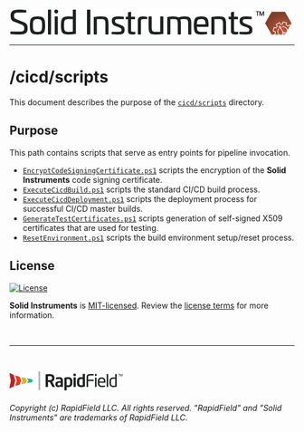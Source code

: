 <!--
Copyright (c) RapidField LLC. Licensed under the MIT License. See LICENSE.txt in the project root for license information.
-->

[![Solid Instruments](../../SolidInstruments.Logo.Color.Transparent.500w.png)](../../README.md)
- - -

# /cicd/scripts

This document describes the purpose of the [`cicd/scripts`]() directory.

## Purpose

This path contains scripts that serve as entry points for pipeline invocation.

- [`EncryptCodeSigningCertificate.ps1`](EncryptCodeSigningCertificate.ps1) scripts the encryption of the **Solid Instruments** code signing certificate.
- [`ExecuteCicdBuild.ps1`](ExecuteCicdBuild.ps1) scripts the standard CI/CD build process.
- [`ExecuteCicdDeployment.ps1`](ExecuteCicdDeployment.ps1) scripts the deployment process for successful CI/CD master builds.
- [`GenerateTestCertificates.ps1`](GenerateTestCertificates.ps1) scripts generation of self-signed X509 certificates that are used for testing.
- [`ResetEnvironment.ps1`](ResetEnvironment.ps1) scripts the build environment setup/reset process.

## License

[![License](https://img.shields.io/github/license/rapidfield/solid-instruments?style=flat&color=lightseagreen&label=license&logo=open-access&logoColor=lightgrey)](https://github.com/RapidField/solid-instruments/blob/master/LICENSE.txt)

**Solid Instruments** is [MIT-licensed](https://en.wikipedia.org/wiki/MIT_License). Review the [license terms](../../LICENSE.txt) for more information.

<br />

- - -

<br />

[![RapidField](../../RapidField.Logo.Color.Black.Transparent.200w.png)](https://www.rapidfield.com)

###### Copyright (c) RapidField LLC. All rights reserved. "RapidField" and "Solid Instruments" are trademarks of RapidField LLC.